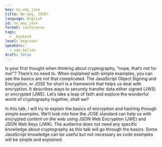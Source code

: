 ```yaml
---
key: no_way_jose
title: No way, JOSE!
language: English
id: no_way_jose
format: conference
tags:
  - _backend
level: beginner
speakers:
  - sam_bellen
draft: false
---
```


Is your first thought when thinking about cryptography, “nope, that’s not for me!”? There’s no need to. When explained with simple examples, you can see the basics are not that complicated. The JavaScript Object Signing and Encryption, or JOSE for short is a framework that helps us deal with encryption. It describes ways to securely transfer data either signed (JWS) or encrypted (JWE). Let’s take a leap of faith and explore the wonderful world of cryptography together, shall we?

In this talk, I will try to explain the basics of encryption and hashing through simple examples. We’ll look into how the JOSE standard can help us with encrypted content on the web using JSON Web Encryption (JWE) and JSON Web Keys (JWK). The audience does not need any specific knowledge about cryptography as this talk will go through the basics. Some JavaScript knowledge can be useful but not necessary as code examples will be simple and explained.
